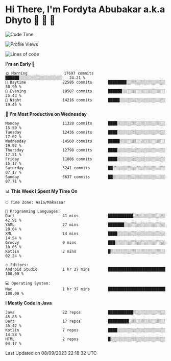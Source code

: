 # Hi There, I'm Fordyta Abubakar a.k.a Dhyto 👋 👋 👋 

<!--
**DhytoDev/dhytodev** is a ✨ _special_ ✨ repository because its `README.md` (this file) appears on your GitHub profile.

Here are some ideas to get you started:

- 🔭 I’m currently working on ...
- 🌱 I’m currently learning ...
- 👯 I’m looking to collaborate on ...
- 🤔 I’m looking for help with ...
- 💬 Ask me about ...
- 📫 How to reach me: ...
- 😄 Pronouns: ...
- ⚡ Fun fact: ...
-->

<!--START_SECTION:waka-->
![Code Time](http://img.shields.io/badge/Code%20Time-2%2C008%20hrs%2028%20mins-blue)

![Profile Views](http://img.shields.io/badge/Profile%20Views-0-blue)

![Lines of code](https://img.shields.io/badge/From%20Hello%20World%20I%27ve%20Written-9.1%20million%20lines%20of%20code-blue)

**I'm an Early 🐤** 

```text
🌞 Morning                17697 commits       ██████░░░░░░░░░░░░░░░░░░░   24.21 % 
🌆 Daytime                22586 commits       ████████░░░░░░░░░░░░░░░░░   30.90 % 
🌃 Evening                18587 commits       ██████░░░░░░░░░░░░░░░░░░░   25.43 % 
🌙 Night                  14216 commits       █████░░░░░░░░░░░░░░░░░░░░   19.45 % 
```
📅 **I'm Most Productive on Wednesday** 

```text
Monday                   11328 commits       ████░░░░░░░░░░░░░░░░░░░░░   15.50 % 
Tuesday                  12436 commits       ████░░░░░░░░░░░░░░░░░░░░░   17.02 % 
Wednesday                14560 commits       █████░░░░░░░░░░░░░░░░░░░░   19.92 % 
Thursday                 12798 commits       ████░░░░░░░░░░░░░░░░░░░░░   17.51 % 
Friday                   11086 commits       ████░░░░░░░░░░░░░░░░░░░░░   15.17 % 
Saturday                 5241 commits        ██░░░░░░░░░░░░░░░░░░░░░░░   07.17 % 
Sunday                   5637 commits        ██░░░░░░░░░░░░░░░░░░░░░░░   07.71 % 
```


📊 **This Week I Spent My Time On** 

```text
🕑︎ Time Zone: Asia/Makassar

💬 Programming Languages: 
Dart                     41 mins             ███████████░░░░░░░░░░░░░░   42.91 % 
YAML                     27 mins             ███████░░░░░░░░░░░░░░░░░░   28.04 % 
XML                      14 mins             ████░░░░░░░░░░░░░░░░░░░░░   14.54 % 
Groovy                   9 mins              ███░░░░░░░░░░░░░░░░░░░░░░   10.05 % 
Kotlin                   2 mins              █░░░░░░░░░░░░░░░░░░░░░░░░   02.24 % 

🔥 Editors: 
Android Studio           1 hr 37 mins        █████████████████████████   100.00 % 

💻 Operating System: 
Mac                      1 hr 37 mins        █████████████████████████   100.00 % 
```

**I Mostly Code in Java** 

```text
Java                     22 repos            ███████████░░░░░░░░░░░░░░   45.83 % 
Dart                     17 repos            █████████░░░░░░░░░░░░░░░░   35.42 % 
Kotlin                   7 repos             ████░░░░░░░░░░░░░░░░░░░░░   14.58 % 
HTML                     2 repos             █░░░░░░░░░░░░░░░░░░░░░░░░   04.17 % 
```




 Last Updated on 08/09/2023 22:18:32 UTC
<!--END_SECTION:waka-->
